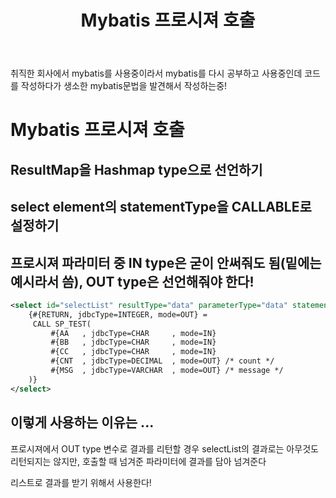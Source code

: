 ﻿---
title: "Mybatis 프로시져 호출"
categories: mybatis
comments: true
---

취직한 회사에서 mybatis를 사용중이라서 mybatis를 다시 공부하고 사용중인데 코드를 작성하다가 생소한 mybatis문법을 발견해서 작성하는중!

# Mybatis 프로시져 호출
## ResultMap을 Hashmap type으로 선언하기  
## select element의 statementType을 CALLABLE로 설정하기  
## 프로시져 파라미터 중 IN type은 굳이 안써줘도 됨(밑에는 예시라서 씀), OUT type은 선언해줘야 한다!

```xml
<select id="selectList" resultType="data" parameterType="data" statementType="CALLABLE">
	{#{RETURN, jdbcType=INTEGER, mode=OUT} =
	 CALL SP_TEST(
		 #{AA	, jdbcType=CHAR		, mode=IN}
		 #{BB	, jdbcType=CHAR		, mode=IN}
		 #{CC	, jdbcType=CHAR		, mode=IN}
		 #{CNT	, jdbcType=DECIMAL	, mode=OUT}	/* count */
		 #{MSG	, jdbcType=VARCHAR	, mode=OUT}	/* message */
	)}
</select>
```

## 이렇게 사용하는 이유는 ...
 프로시져에서 OUT type 변수로 결과를 리턴할 경우 selectList의 결과로는 아무것도 리턴되지는 않지만, 호출할 때 넘겨준 파라미터에 결과를 담아 넘겨준다

리스트로 결과를 받기 위해서 사용한다!
